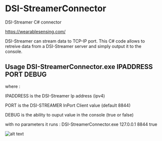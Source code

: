 # DSI-StreamerConnector
DSI-Streamer C# connector

https://wearablesensing.com/

DSI-Streamer can stream data to TCP-IP port. This C# code allows to retreive data from a DSI-Streamer server and simply output it to the console.

## Usage DSI-StreamerConnector.exe IPADDRESS PORT DEBUG

where : 

IPADDRESS is the DSI-Streamer Ip address (ipv4)

PORT is the DSI-STREAMER InPort Client value (default 8844)

DEBUG is the ability to ouput value in the console (true or false)


with no parameters it runs : DSI-StreamerConnector.exe 127.0.0.1 8844 true


![alt text](https://github.com/InMindVR-Dev/DSI-StreamerConnector/blob/main/wearable?raw=true)
